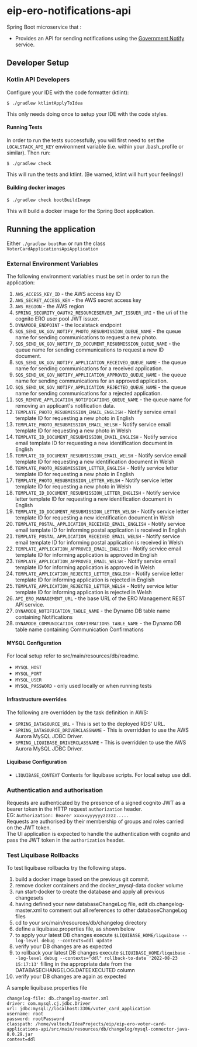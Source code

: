 # eip-ero-notifications-api
Spring Boot microservice that :
- Provides an API for sending notifications using the [Government Notify](https://www.notifications.service.gov.uk/documentation) service.

## Developer Setup
### Kotlin API Developers

Configure your IDE with the code formatter (ktlint):
```
$ ./gradlew ktlintApplyToIdea
```
This only needs doing once to setup your IDE with the code styles.

#### Running Tests
In order to run the tests successfully, you will first need to set the `LOCALSTACK_API_KEY` environment variable (i.e.
within your .bash_profile or similar). Then run:
```
$ ./gradlew check
```
This will run the tests and ktlint. (Be warned, ktlint will hurt your feelings!)

#### Building docker images
```
$ ./gradlew check bootBuildImage
```
This will build a docker image for the Spring Boot application.

## Running the application
Either `./gradlew bootRun` or run the class `VoterCardApplicationsApiApplication`

### External Environment Variables
The following environment variables must be set in order to run the application:
1. `AWS_ACCESS_KEY_ID` - the AWS access key ID
2. `AWS_SECRET_ACCESS_KEY` - the AWS secret access key
3. `AWS_REGION` - the AWS region
4. `SPRING_SECURITY_OAUTH2_RESOURCESERVER_JWT_ISSUER_URI` - the uri of the cognito ERO user pool JWT issuer.
5. `DYNAMODB_ENDPOINT` - the localstack endpoint
6. `SQS_SEND_UK_GOV_NOTIFY_PHOTO_RESUBMISSION_QUEUE_NAME` - the queue name for sending communications to request a new photo.
7. `SQS_SEND_UK_GOV_NOTIFY_ID_DOCUMENT_RESUBMISSION_QUEUE_NAME` - the queue name for sending communications to request a new ID document.
8. `SQS_SEND_UK_GOV_NOTIFY_APPLICATION_RECEIVED_QUEUE_NAME` - the queue name for sending communications for a received application.
9. `SQS_SEND_UK_GOV_NOTIFY_APPLICATION_APPROVED_QUEUE_NAME` - the queue name for sending communications for an approved application.
10. `SQS_SEND_UK_GOV_NOTIFY_APPLICATION_REJECTED_QUEUE_NAME` - the queue name for sending communications for a rejected application.
11. `SQS_REMOVE_APPLICATION_NOTIFICATIONS_QUEUE_NAME` - the queue name for removing an applicant's notification data.
12. `TEMPLATE_PHOTO_RESUBMISSION_EMAIL_ENGLISH` - Notify service email template ID for requesting a new photo in English
13. `TEMPLATE_PHOTO_RESUBMISSION_EMAIL_WELSH` - Notify service email template ID for requesting a new photo in Welsh
14. `TEMPLATE_ID_DOCUMENT_RESUBMISSION_EMAIL_ENGLISH` - Notify service email template ID for requesting a new identification document in English
15. `TEMPLATE_ID_DOCUMENT_RESUBMISSION_EMAIL_WELSH` - Notify service email template ID for requesting a new identification document in Welsh
16. `TEMPLATE_PHOTO_RESUBMISSION_LETTER_ENGLISH` - Notify service letter template ID for requesting a new photo in English
17. `TEMPLATE_PHOTO_RESUBMISSION_LETTER_WELSH` - Notify service letter template ID for requesting a new photo in Welsh
18. `TEMPLATE_ID_DOCUMENT_RESUBMISSION_LETTER_ENGLISH` - Notify service letter template ID for requesting a new identification document in English
19. `TEMPLATE_ID_DOCUMENT_RESUBMISSION_LETTER_WELSH` - Notify service letter template ID for requesting a new identification document in Welsh
20. `TEMPLATE_POSTAL_APPLICATION_RECEIVED_EMAIL_ENGLISH` - Notify service email template ID for informing postal application is received in English
21. `TEMPLATE_POSTAL_APPLICATION_RECEIVED_EMAIL_WELSH` - Notify service email template ID for informing postal application is received in Welsh
22. `TEMPLATE_APPLICATION_APPROVED_EMAIL_ENGLISH` - Notify service email template ID for informing application is approved in English
23. `TEMPLATE_APPLICATION_APPROVED_EMAIL_WELSH` - Notify service email template ID for informing application is approved in Welsh
24. `TEMPLATE_APPLICATION_REJECTED_LETTER_ENGLISH` - Notify service letter template ID for informing application is rejected in English
25. `TEMPLATE_APPLICATION_REJECTED_LETTER_WELSH` - Notify service letter template ID for informing application is rejected in Welsh
26. `API_ERO_MANAGEMENT_URL` - the base URL of the ERO Management REST API service.
27. `DYNAMODB_NOTIFICATION_TABLE_NAME` - the Dynamo DB table name containing Notifications
28. `DYNAMODB_COMMUNICATION_CONFIRMATIONS_TABLE_NAME` - the Dynamo DB table name containing Communication Confirmations

#### MYSQL Configuration
For local setup refer to src/main/resources/db/readme.
* `MYSQL_HOST`
* `MYSQL_PORT`
* `MYSQL_USER`
* `MYSQL_PASSWORD` - only used locally or when running tests

#### Infrastructure overrides
The following are overridden by the task definition in AWS:
* `SPRING_DATASOURCE_URL` - This is set to the deployed RDS' URL.
* `SPRING_DATASOURCE_DRIVERCLASSNAME` - This is overridden to use the AWS Aurora MySQL JDBC Driver.
* `SPRING_LIQUIBASE_DRIVERCLASSNAME` - This is overridden to use the AWS Aurora MySQL JDBC Driver.

#### Liquibase Configuration
* `LIQUIBASE_CONTEXT` Contexts for liquibase scripts.
  For local setup use ddl.

### Authentication and authorisation
Requests are authenticated by the presence of a signed cognito JWT as a bearer token in the HTTP request `authorization` header.  
EG: `Authorization: Bearer xxxxxyyyyyyzzzzz.....`  
Requests are authorised by their membership of groups and roles carried on the JWT token.  
The UI application is expected to handle the authentication with cognito and pass the JWT token in the `authorization` header.

### Test Liquibase Rollbacks
To test liquibase rollbacks try the following steps.
1. build a docker image based on the previous git commit.
2. remove docker containers and the docker_mysql-data docker volume
3. run start-docker to create the database and apply all previous changesets
4. having defined your new databaseChangeLog file, edit db.changelog-master.xml to comment out all references to other databaseChangeLog files
5. cd to your src/main/resources/db/changelog directory
6. define a liquibase.properties file, as shown below
7. to apply your latest DB changes execute `$LIQUIBASE_HOME/liquibase --log-level debug --contexts=ddl update`
8. verify your DB changes are as expected
9. to rollback your latest DB changes execute `$LIQUIBASE_HOME/liquibase --log-level debug --contexts="ddl" rollback-to-date '2022-08-23 15:17:13'` filling in the appropriate date from the DATABASECHANGELOG.DATEEXECUTED column
10. verify your DB changes are again as expected

A sample liquibase.properties file

```shell
changelog-file: db.changelog-master.xml
driver: com.mysql.cj.jdbc.Driver
url: jdbc:mysql://localhost:3306/voter_card_application
username: root
password: rootPassword
classpath: /home/valtech/IdeaProjects/eip/eip-ero-voter-card-applications-api/src/main/resources/db/changelog/mysql-connector-java-8.0.29.jar
context=ddl
```